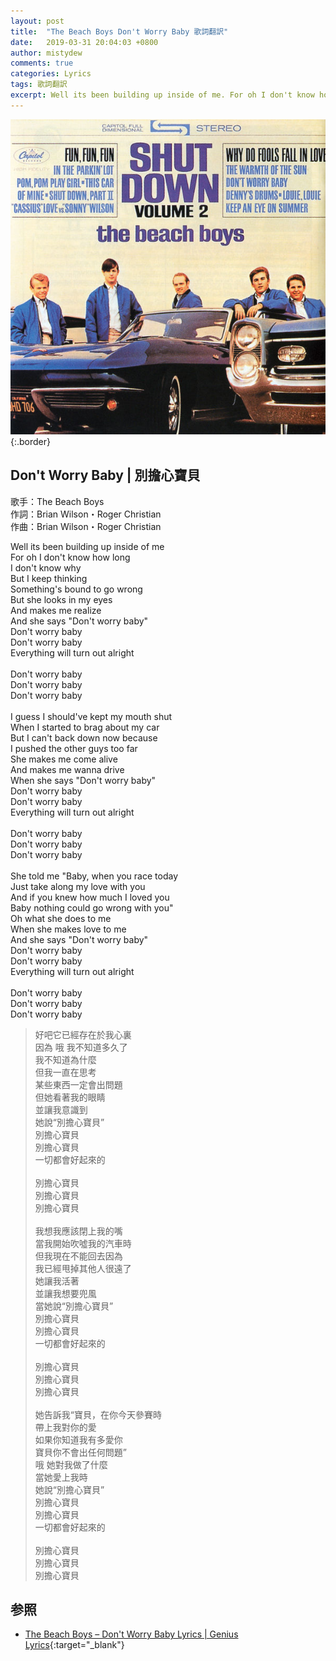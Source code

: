 ```yaml
---
layout: post
title:  "The Beach Boys Don't Worry Baby 歌詞翻訳"
date:   2019-03-31 20:04:03 +0800
author: mistydew
comments: true
categories: Lyrics
tags: 歌詞翻訳
excerpt: Well its been building up inside of me. For oh I don't know how long. I don't know why. But I keep thinking. Something's bound to go wrong.
---
```

![SHUT DOWN VOLUME 2](/assets/images/cover/misc/SHUT%20DOWN%20VOLUME%202.jpg){:.border}

## Don't Worry Baby | 別擔心寶貝

歌手：The Beach Boys<br>
作詞：Brian Wilson・Roger Christian<br>
作曲：Brian Wilson・Roger Christian

<div class="lyric-original">
<p>
Well its been building up inside of me<br>
For oh I don't know how long<br>
I don't know why<br>
But I keep thinking<br>
Something's bound to go wrong<br>
But she looks in my eyes<br>
And makes me realize<br>
And she says "Don't worry baby"<br>
Don't worry baby<br>
Don't worry baby<br>
Everything will turn out alright<br>
<br>
Don't worry baby<br>
Don't worry baby<br>
Don't worry baby<br>
<br>
I guess I should've kept my mouth shut<br>
When I started to brag about my car<br>
But I can't back down now because<br>
I pushed the other guys too far<br>
She makes me come alive<br>
And makes me wanna drive<br>
When she says "Don't worry baby"<br>
Don't worry baby<br>
Don't worry baby<br>
Everything will turn out alright<br>
<br>
Don't worry baby<br>
Don't worry baby<br>
Don't worry baby<br>
<br>
She told me "Baby, when you race today<br>
Just take along my love with you<br>
And if you knew how much I loved you<br>
Baby nothing could go wrong with you"<br>
Oh what she does to me<br>
When she makes love to me<br>
And she says "Don't worry baby"<br>
Don't worry baby<br>
Don't worry baby<br>
Everything will turn out alright<br>
<br>
Don't worry baby<br>
Don't worry baby<br>
Don't worry baby
</p>
</div>

<div class="lyric-translation">
<blockquote>
好吧它已經存在於我心裏<br>
因為 哦 我不知道多久了<br>
我不知道為什麼<br>
但我一直在思考<br>
某些東西一定會出問題<br>
但她看著我的眼睛<br>
並讓我意識到<br>
她說“別擔心寶貝”<br>
別擔心寶貝<br>
別擔心寶貝<br>
一切都會好起來的<br>
<br>
別擔心寶貝<br>
別擔心寶貝<br>
別擔心寶貝<br>
<br>
我想我應該閉上我的嘴<br>
當我開始吹噓我的汽車時<br>
但我現在不能回去因為<br>
我已經甩掉其他人很遠了<br>
她讓我活著<br>
並讓我想要兜風<br>
當她說“別擔心寶貝”<br>
別擔心寶貝<br>
別擔心寶貝<br>
一切都會好起來的<br>
<br>
別擔心寶貝<br>
別擔心寶貝<br>
別擔心寶貝<br>
<br>
她告訴我“寶貝，在你今天參賽時<br>
帶上我對你的愛<br>
如果你知道我有多愛你<br>
寶貝你不會出任何問題”<br>
哦 她對我做了什麼<br>
當她愛上我時<br>
她說“別擔心寶貝”<br>
別擔心寶貝<br>
別擔心寶貝<br>
一切都會好起來的<br>
<br>
別擔心寶貝<br>
別擔心寶貝<br>
別擔心寶貝
</blockquote>
</div>

## 参照

* [The Beach Boys – Don't Worry Baby Lyrics \| Genius Lyrics](https://genius.com/The-beach-boys-dont-worry-baby-lyrics){:target="_blank"}
